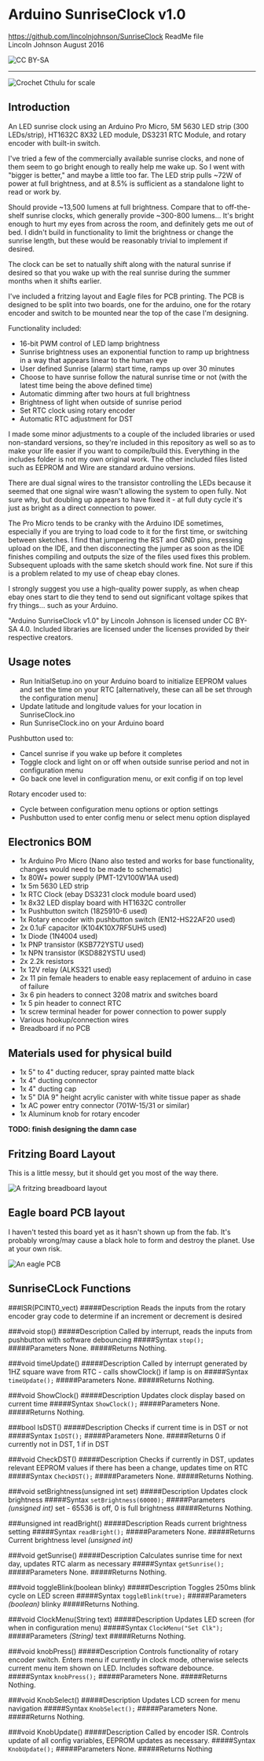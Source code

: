 # Arduino SunriseClock v1.0 #
https://github.com/lincolnjohnson/SunriseClock
ReadMe file  
Lincoln Johnson August 2016

![CC BY-SA](http://mirrors.creativecommons.org/presskit/buttons/80x15/png/by-sa.png)

---

![Crochet Cthulu for scale](https://github.com/lincolnjohnson/SunriseClock/blob/master/Clock.png)

## Introduction ##

An LED sunrise clock using an Arduino Pro Micro, 5M 5630 LED strip (300 LEDs/strip), HT1632C 8X32 LED module, DS3231 RTC Module, and rotary encoder with built-in switch.

I've tried a few of the commercially available sunrise clocks, and none of them seem to go bright enough to really help me wake up. So I went with "bigger is better," and maybe a little too far. The LED strip pulls ~72W of power at full brightness, and at 8.5% is sufficient as a standalone light to read or work by.

Should provide ~13,500 lumens at full brightness. Compare that to off-the-shelf sunrise clocks, which generally provide ~300-800 lumens... It's bright enough to hurt my eyes from across the room, and definitely gets me out of bed. I didn't build in functionality to limit the brightness or change the sunrise length, but these would be reasonably trivial to implement if desired.

The clock can be set to natually shift along with the natural sunrise if desired so that you wake up with the real sunrise during the summer months when it shifts earlier.

I've included a fritzing layout and Eagle files for PCB printing. The PCB is designed to be split into two boards, one for the arduino, one for the rotary encoder and switch to be mounted near the top of the case I'm designing.

Functionality included:

- 16-bit PWM control of LED lamp brightness
- Sunrise brightness uses an exponential function to ramp up brightness in a way that appears linear to the human eye
- User defined Sunrise (alarm) start time, ramps up over 30 minutes
- Choose to have sunrise follow the natural sunrise time or not (with the latest time being the above defined time)
- Automatic dimming after two hours at full brightness
- Brightness of light when outside of sunrise period
- Set RTC clock using rotary encoder
- Automatic RTC adjustment for DST

I made some minor adjustments to a couple of the included libraries or used non-standard versions, so they're included in this repository as well so as to make your life easier if you want to compile/build this. Everything in the includes folder is not my own original work. The other included files listed such as EEPROM and Wire are standard arduino versions.

There are dual signal wires to the transistor controlling the LEDs because it seemed that one signal wire wasn't allowing the system to open fully. Not sure why, but doubling up appears to have fixed it - at full duty cycle it's just as bright as a direct connection to power.

The Pro Micro tends to be cranky with the Arduino IDE sometimes, especially if you are trying to load code to it for the first time, or switching between sketches. I find that jumpering the RST and GND pins, pressing upload on the IDE, and then disconnecting the jumper as soon as the IDE finishes compiling and outputs the size of the files used fixes this problem. Subsequent uploads with the same sketch should work fine. Not sure if this is a problem related to my use of cheap ebay clones.

I strongly suggest you use a high-quality power supply, as when cheap ebay ones start to die they tend to send out significant voltage spikes that fry things... such as your Arduino.

"Arduino SunriseClock v1.0" by Lincoln Johnson is licensed under CC BY-SA 4.0.
Included libraries are licensed under the licenses provided by their respective creators.

## Usage notes ##

- Run InitialSetup.ino on your Arduino board to initialize EEPROM values and set the time on your RTC [alternatively, these can all be set through the configuration menu]
- Update latitude and longitude values for your location in SunriseClock.ino
- Run SunriseClock.ino on your Arduino board

Pushbutton used to:

- Cancel sunrise if you wake up before it completes
- Toggle clock and light on or off when outside sunrise period and not in configuration menu
- Go back one level in configuration menu, or exit config if on top level

Rotary encoder used to:

- Cycle between configuration menu options or option settings
- Pushbutton used to enter config menu or select menu option displayed

## Electronics BOM ##

- 1x Arduino Pro Micro (Nano also tested and works for base functionality, changes would need to be made to schematic)
- 1x 80W+ power supply (PMT-12V100W1AA used)
- 1x 5m 5630 LED strip
- 1x RTC Clock (ebay DS3231 clock module board used)
- 1x 8x32 LED display board with HT1632C controller
- 1x Pushbutton switch (1825910-6 used)
- 1x Rotary encoder with pushbutton switch (EN12-HS22AF20 used)
- 2x 0.1uF capacitor (K104K10X7RF5UH5 used)
- 1x Diode (1N4004 used)
- 1x PNP transistor (KSB772YSTU used)
- 1x NPN transistor (KSD882YSTU used)
- 2x 2.2k resistors
- 1x 12V relay (ALKS321 used)
- 2x 11 pin female headers to enable easy replacement of arduino in case of failure
- 3x 6 pin headers to connect 3208 matrix and switches board
- 1x 5 pin header to connect RTC
- 1x screw terminal header for power connection to power supply
- Various hookup/connection wires
- Breadboard if no PCB

## Materials used for physical build ##

- 1x 5" to 4" ducting reducer, spray painted matte black
- 1x 4" ducting connector
- 1x 4" ducting cap
- 1x 5" DIA 9" height acrylic canister with white tissue paper as shade
- 1x AC power entry connector (701W-15/31 or similar)
- 1x Aluminum knob for rotary encoder

**TODO: finish designing the damn case**

## Fritzing Board Layout ##

This is a little messy, but it should get you most of the way there.

![A fritzing breadboard layout](https://github.com/lincolnjohnson/SunriseClock/blob/master/Fritzing.png)

## Eagle board PCB layout ##

I haven't tested this board yet as it hasn't shown up from the fab. It's probably wrong/may cause a black hole to form and destroy the planet. Use at your own risk.

![An eagle PCB](https://github.com/lincolnjohnson/SunriseClock/blob/master/Eagle.png)

## SunriseCLock Functions ##

###ISR(PCINT0_vect)
#####Description
Reads the inputs from the rotary encoder gray code to determine if an increment or decrement is desired

###void stop()
#####Description
Called by interrupt, reads the inputs from pushbutton with software debouncing
#####Syntax
`stop();`
#####Parameters
None.
#####Returns
Nothing.

###void timeUpdate()
#####Description
Called by interrupt generated by 1HZ square wave from RTC - calls showClock() if lamp is on
#####Syntax
`timeUpdate();`
#####Parameters
None.
#####Returns
Nothing.

###void ShowClock()
#####Description
Updates clock display based on current time
#####Syntax
`ShowClock();`
#####Parameters
None.
#####Returns
Nothing.

###bool IsDST()
#####Description
Checks if current time is in DST or not
#####Syntax
`IsDST();`
#####Parameters
None.
#####Returns
0 if currently not in DST, 1 if in DST

###void CheckDST()
#####Description
Checks if currently in DST, updates relevant EEPROM values if there has been a change, updates time on RTC
#####Syntax
`CheckDST();`
#####Parameters
None.
#####Returns
Nothing.

###void setBrightness(unsigned int set)
#####Description
Updates clock brightness
#####Syntax
`setBrightness(60000);`
#####Parameters
*(unsigned int)* set - 65536 is off, 0 is full brightness
#####Returns
Nothing.

###unsigned int readBright()
#####Description
Reads current brightness setting
#####Syntax
`readBright();`
#####Parameters
None.
#####Returns
Current brightness level *(unsigned int)*

###void getSunrise()
#####Description
Calculates sunrise time for next day, updates RTC alarm as necessary
#####Syntax
`getSunrise();`
#####Parameters
None.
#####Returns
Nothing.

###void toggleBlink(boolean blinky)
#####Description
Toggles 250ms blink cycle on LED screen
#####Syntax
`toggleBlink(true);`
#####Parameters
*(boolean)* blinky
#####Returns
Nothing.

###void ClockMenu(String text)
#####Description
Updates LED screen (for when in configuration menu)
#####Syntax
`ClockMenu("Set Clk");`
#####Parameters
*(String)* text
#####Returns
Nothing.

###void knobPress()
#####Description
Controls functionality of rotary encoder switch. Enters menu if currently in clock mode, otherwise selects current menu item shown on LED. Includes software debounce.
#####Syntax
`knobPress();`
#####Parameters
None.
#####Returns
Nothing.

###void KnobSelect()
#####Description
Updates LCD screen for menu navigation
#####Syntax
`KnobSelect();`
#####Parameters
None.
#####Returns
Nothing.

###void KnobUpdate()
#####Description
Called by encoder ISR. Controls update of all config variables, EEPROM updates as necessary.
#####Syntax
`KnobUpdate();`
#####Parameters
None.
#####Returns
Nothing
